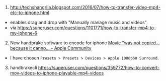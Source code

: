 1. http://techshangrila.blogspot.com/2016/07/how-to-transfer-video-mp4-etc-to-iphone.html
  - enables drag and drop with "Manually manage music and videos"
  - via https://superuser.com/questions/1101771/how-to-transfer-mp4-to-my-iphone-6
2. New handbrake software to encode for iphone [Movie "was not copied... because it canno… - Apple Community](https://discussions.apple.com/thread/2391597)
  - I have chosen `Presets > Presets > Devices > Apple 1080p60 Surround`.
3. handbrakecli https://superuser.com/questions/359772/how-to-convert-mov-videos-to-iphone-playable-mp4-videos
